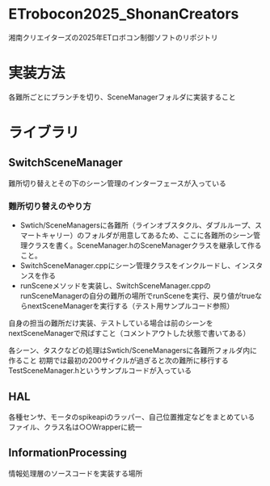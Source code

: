 # ETrobocon2025_ShonanCreators
湘南クリエイターズの2025年ETロボコン制御ソフトのリポジトリ

# 実装方法
各難所ごとにブランチを切り、SceneManagerフォルダに実装すること

# ライブラリ

## SwitchSceneManager
難所切り替えとその下のシーン管理のインターフェースが入っている
### 難所切り替えのやり方
- Swtich/SceneManagersに各難所（ラインオブスタクル、ダブルループ、スマートキャリー）のフォルダが用意してあるため、ここに各難所のシーン管理クラスを書く。SceneManager.hのSceneManagerクラスを継承して作ること。
- SwitchSceneManager.cppにシーン管理クラスをインクルードし、インスタンスを作る
- runSceneメソッドを実装し、SwitchSceneManager.cppのrunSceneManagerの自分の難所の場所でrunSceneを実行、戻り値がtrueならnextSceneManagerを実行する（テスト用サンプルコード参照）

自身の担当の難所だけ実装、テストしている場合は前のシーンをnextSceneManagerで飛ばすこと（コメントアウトした状態で書いてある）

各シーン、タスクなどの処理はSwtich/SceneManagersに各難所フォルダ内に作ること
初期では最初の200サイクルが過ぎると次の難所に移行するTestSceneManager.hというサンプルコードが入っている

## HAL
各種センサ、モータのspikeapiのラッパー、自己位置推定などをまとめている
ファイル、クラス名は○○Wrapperに統一

## InformationProcessing
情報処理層のソースコードを実装する場所